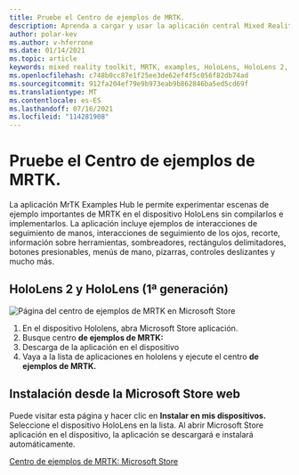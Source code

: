 ```yaml
---
title: Pruebe el Centro de ejemplos de MRTK.
description: Aprenda a cargar y usar la aplicación central Mixed Reality Toolkit ejemplos en los dispositivos HoloLens dispositivos.
author: polar-kev
ms.author: v-hferrone
ms.date: 01/14/2021
ms.topic: article
keywords: mixed reality toolkit, MRTK, examples, HoloLens, HoloLens 2, shaders, tooltips, hand interaction, clipping, bounding boxes, buttons, hand menus, slate, slider
ms.openlocfilehash: c748b0cc87e1f25ee3de62ef4f5c056f82db74ad
ms.sourcegitcommit: 912fa204ef79e9b973eab9b862846ba5ed5cd69f
ms.translationtype: MT
ms.contentlocale: es-ES
ms.lasthandoff: 07/16/2021
ms.locfileid: "114281908"
---
```

# <a name="try-out-the-mrtk-examples-hub"></a>Pruebe el Centro de ejemplos de MRTK.

La aplicación MrTK Examples Hub le permite experimentar escenas de ejemplo importantes de MRTK en el dispositivo HoloLens sin compilarlos e implementarlos. La aplicación incluye ejemplos de interacciones de seguimiento de manos, interacciones de seguimiento de los ojos, recorte, información sobre herramientas, sombreadores, rectángulos delimitadores, botones presionables, menús de mano, pizarras, controles deslizantes y mucho más.

## <a name="hololens-2-and-hololens-1st-gen"></a>HoloLens 2 y HoloLens (1ª generación)
![Página del centro de ejemplos de MRTK en Microsoft Store](features/images/examples-hub/ExamplesHubStore.jpg)

1. En el dispositivo Hololens, abra Microsoft Store aplicación.
2. Busque centro **de ejemplos de MRTK:**
3. Descarga de la aplicación en el dispositivo
4. Vaya a la lista de aplicaciones en hololens y ejecute el centro **de ejemplos de MRTK.**

## <a name="install-from-the-microsoft-store-web-page"></a>Instalación desde la Microsoft Store web

Puede visitar esta página y hacer clic en **Instalar en mis dispositivos.** Seleccione el dispositivo HoloLens en la lista. Al abrir Microsoft Store aplicación en el dispositivo, la aplicación se descargará e instalará automáticamente.

[Centro de ejemplos de MRTK: Microsoft Store](https://www.microsoft.com/p/mrtk-examples-hub/9mv8c39l2sj4)

